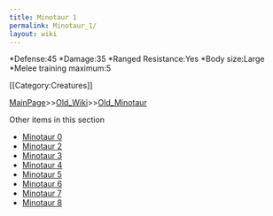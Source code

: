 ```yaml
---
title: Minotaur 1
permalink: Minotaur_1/
layout: wiki
---
```

*Defense:45
*Damage:35
*Ranged Resistance:Yes
*Body size:Large
*Melee training maximum:5

[[Category:Creatures]]

[MainPage](/keeperrl_wiki/ "wikilink")>>[Old_Wiki](/keeperrl_wiki/Old_Wiki "wikilink")>>[Old_Minotaur](/keeperrl_wiki/Old_Minotaur "wikilink")

Other items in this section
-    [Minotaur 0](/keeperrl_wiki/Minotaur_0 "wikilink")
-    [Minotaur 2](/keeperrl_wiki/Minotaur_2 "wikilink")
-    [Minotaur 3](/keeperrl_wiki/Minotaur_3 "wikilink")
-    [Minotaur 4](/keeperrl_wiki/Minotaur_4 "wikilink")
-    [Minotaur 5](/keeperrl_wiki/Minotaur_5 "wikilink")
-    [Minotaur 6](/keeperrl_wiki/Minotaur_6 "wikilink")
-    [Minotaur 7](/keeperrl_wiki/Minotaur_7 "wikilink")
-    [Minotaur 8](/keeperrl_wiki/Minotaur_8 "wikilink")
